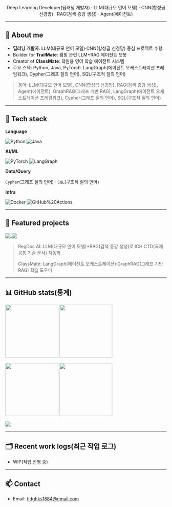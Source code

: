 

<p align="center">Deep Learning Developer(딥러닝 개발자) · LLM(대규모 언어 모델) · CNN(합성곱 신경망) · RAG(검색 증강 생성) · Agent(에이전트)</p>

---

## 🚀 About me
- **딥러닝 개발자**. LLM(대규모 언어 모델)·CNN(합성곱 신경망) 중심 프로젝트 수행.
- Builder for **TrailMate**: 캠핑 관련 LLM+RAG 에이전트 챗봇
- Creator of **ClassMate**: 학원용 영어 학습 에이전트 시스템
- 주요 스택: Python, Java, PyTorch, LangGraph(에이전트 오케스트레이션 프레임워크), Cypher(그래프 질의 언어), SQL(구조적 질의 언어)

> 용어: LLM(대규모 언어 모델), CNN(합성곱 신경망), RAG(검색 증강 생성), Agent(에이전트), GraphRAG(그래프 기반 RAG), LangGraph(에이전트 오케스트레이션 프레임워크), Cypher(그래프 질의 언어), SQL(구조적 질의 언어)

---

## 🧰 Tech stack

**Language**

![Python](https://img.shields.io/badge/Python-3776AB?logo=python&logoColor=white)
![Java](https://img.shields.io/badge/Java-007396?logo=openjdk&logoColor=white)

**AI/ML**

![PyTorch](https://img.shields.io/badge/PyTorch-EE4C2C?logo=pytorch&logoColor=white)
![LangGraph](https://img.shields.io/badge/LangGraph-0A0A0A?logo=graph&logoColor=white)

**Data/Query**

`Cypher`(그래프 질의 언어) · `SQL`(구조적 질의 언어)

**Infra**

![Docker](https://img.shields.io/badge/Docker-2496ED?logo=docker&logoColor=white)
![GitHub%20Actions](https://img.shields.io/badge/GitHub_Actions-2088FF?logo=githubactions&logoColor=white)

---

## 📌 Featured projects

<a href="https://github.com/krnooby/TrailMate">
  <img align="center" src="https://github-readme-stats.vercel.app/api/pin/?username=krnooby&repo=TrailMate&show_owner=true" />
</a>

<a href="https://github.com/krnooby/ClassMate">
  <img align="center" src="https://github-readme-stats.vercel.app/api/pin/?username=krnooby&repo=ClassMate&show_owner=true" />
</a>

> RegDoc AI: LLM(대규모 언어 모델)+RAG(검색 증강 생성)로 ICH CTD(국제 공통 기술 문서) 자동화
>
> ClassMate: LangGraph(에이전트 오케스트레이션)·GraphRAG(그래프 기반 RAG) 학습 도우미

---

## 📊 GitHub stats(통계)

<p>
  <img height="165" src="https://github-readme-stats.vercel.app/api?username=krnooby&show_icons=true&rank_icon=github&include_all_commits=true&theme=transparent" />
  <img height="165" src="https://github-readme-stats.vercel.app/api/top-langs/?username=krnooby&layout=compact&langs_count=10&theme=transparent" />
</p>

<p>
  <img height="165" src="https://streak-stats.demolab.com?user=krnooby&theme=transparent" />
  <img height="165" src="https://github-profile-trophy.vercel.app/?username=krnooby&theme=flat&no-frame=true&margin-w=15" />
</p>

<p>
  <img src="https://github-readme-activity-graph.vercel.app/graph?username=krnooby&theme=github-compact" />
</p>

---

## 🗂️ Recent work logs(최근 작업 로그)

<!-- 예: GitHub Actions로 자동 갱신. 필요시 사용. -->
<!-- BLOG-POST-LIST:START -->
- WIP(작업 진행 중)
<!-- BLOG-POST-LIST:END -->

---

## 📫 Contact

- Email: tjdghks1884@gmail.com

